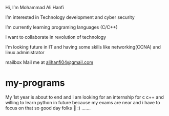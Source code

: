 Hi, I’m Mohammad Ali Hanfi

I’m interested in Technology development and cyber security

I’m currently learning programing languages (C/C++)

I want to collaborate in revolution of technology

I'm looking future in IT and having some skills like networking(CCNA) and linux administrator

mailbox Mail me at alihanfi04@gmail.com

# my-programs
My 1st year is about to end and i am looking for an internship for c c++ and willing to learn python in future because my exams 
are near and i have to focus on that so good day folks 💯 :) .......
